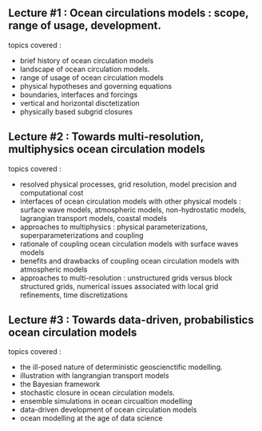 ## Lecture #1 : Ocean circulations models : scope, range of usage, development.

topics covered : 

 - brief history of ocean circulation models
 - landscape of ocean circulation models. 
 - range of usage of ocean circulation models
 - physical hypotheses and governing equations
 - boundaries, interfaces and forcings
 - vertical and horizontal disctetization
 - physically based subgrid closures

## Lecture #2 : Towards multi-resolution, multiphysics ocean circulation models

topics covered : 

 - resolved physical processes, grid resolution, model precision and computational cost
 - interfaces of ocean circulation models with other physical models : surface wave models, atmospheric models, non-hydrostatic models, lagrangian transport models, coastal models
 - approaches to multiphysics : physical parameterizations, superparameterizations and coupling
 - rationale of coupling ocean circulation models with surface waves models
 - benefits and drawbacks of coupling ocean circulation models with atmospheric models
 - approaches to multi-resolution : unstructured grids versus block structured grids, numerical issues associated with local grid refinements, time discretizations


## Lecture #3 : Towards data-driven, probabilistics ocean circulation models


topics covered : 

 - the ill-posed nature of deterministic geoscienctific modelling. 
 - illustration with langrangian transport models
 - the Bayesian framework
 - stochastic closure in ocean circulation models. 
 - ensemble simulations in ocean circualtion modelling
 - data-driven development of ocean circulation models
 - ocean modelling at the age of data science


